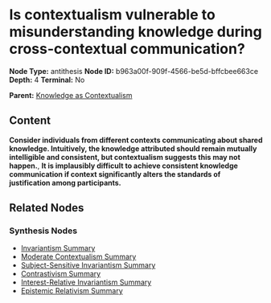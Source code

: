 # Is contextualism vulnerable to misunderstanding knowledge during cross-contextual communication?

**Node Type:** antithesis
**Node ID:** b963a00f-909f-4566-be5d-bffcbee663ce
**Depth:** 4
**Terminal:** No

**Parent:** [Knowledge as Contextualism](knowledge-as-contextualism-synthesis-d4d73ed1-7836-4a34-844f-6560ef2530d4.md)

## Content

**Consider individuals from different contexts communicating about shared knowledge. Intuitively, the knowledge attributed should remain mutually intelligible and consistent, but contextualism suggests this may not happen.**, **It is implausibly difficult to achieve consistent knowledge communication if context significantly alters the standards of justification among participants.**

## Related Nodes

### Synthesis Nodes

- [Invariantism Summary](invariantism-summary-synthesis-07982c07-f42e-4b11-8849-78ccb107211e.md)
- [Moderate Contextualism Summary](moderate-contextualism-summary-synthesis-596f5aac-51ee-42e1-bc7e-a337eafb0b37.md)
- [Subject-Sensitive Invariantism Summary](subject-sensitive-invariantism-summary-synthesis-8adbe5bb-5c25-410f-a128-8bcac291681b.md)
- [Contrastivism Summary](contrastivism-summary-synthesis-61044129-43a8-4ea4-aa75-53e55aaf2c20.md)
- [Interest-Relative Invariantism Summary](interest-relative-invariantism-summary-synthesis-b6d61f98-c51f-46ec-a89e-02d2055f85eb.md)
- [Epistemic Relativism Summary](epistemic-relativism-summary-synthesis-7857fbb7-a8dd-4111-950f-a8afd27f74b5.md)
